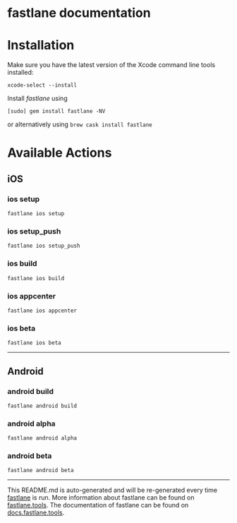 fastlane documentation
================
# Installation

Make sure you have the latest version of the Xcode command line tools installed:

```
xcode-select --install
```

Install _fastlane_ using
```
[sudo] gem install fastlane -NV
```
or alternatively using `brew cask install fastlane`

# Available Actions
## iOS
### ios setup
```
fastlane ios setup
```

### ios setup_push
```
fastlane ios setup_push
```

### ios build
```
fastlane ios build
```

### ios appcenter
```
fastlane ios appcenter
```

### ios beta
```
fastlane ios beta
```


----

## Android
### android build
```
fastlane android build
```

### android alpha
```
fastlane android alpha
```

### android beta
```
fastlane android beta
```


----

This README.md is auto-generated and will be re-generated every time [fastlane](https://fastlane.tools) is run.
More information about fastlane can be found on [fastlane.tools](https://fastlane.tools).
The documentation of fastlane can be found on [docs.fastlane.tools](https://docs.fastlane.tools).
